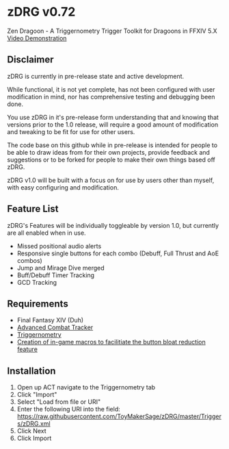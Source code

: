 # zDRG v0.72
Zen Dragoon - A Triggernometry Trigger Toolkit for Dragoons in FFXIV 5.X
[Video Demonstration](https://streamable.com/nm470)

## Disclaimer
zDRG is currently in pre-release state and active development.

While functional, it is not yet complete, has not been configured with user modification in mind, nor has comprehensive testing and debugging been done.

You use zDRG in it's pre-release form understanding that and knowing that versions prior to the 1.0 release, will require a good amount of modification and tweaking to be fit for use for other users.

The code base on this github while in pre-release is intended for people to be able to draw ideas from for their own projects, provide feedback and suggestions or to be forked for people to make their own things based off zDRG.

zDRG v1.0 will be built with a focus on for use by users other than myself, with easy configuring and modification.

## Feature List
zDRG's Features will be individually toggleable by version 1.0, but currently are all enabled when in use.
* Missed positional audio alerts
* Responsive single buttons for each combo (Debuff, Full Thrust and AoE combos)
* Jump and Mirage Dive merged
* Buff/Debuff Timer Tracking
* GCD Tracking

## Requirements
* Final Fantasy XIV (Duh)
* [Advanced Combat Tracker](https://advancedcombattracker.com/)
* [Triggernometry](https://github.com/paissaheavyindustries/Triggernometry)
* [Creation of in-game macros to facilitiate the button bloat reduction feature](https://github.com/ToyMakerSage/zDRG/blob/master/Docs/In-Game%20Macros.md)

## Installation
1. Open up ACT navigate to the Triggernometry tab
1. Click "Import"
1. Select "Load from file or URI"
1. Enter the following URI into the field: https://raw.githubusercontent.com/ToyMakerSage/zDRG/master/Triggers/zDRG.xml
1. Click Next
1. Click Import
